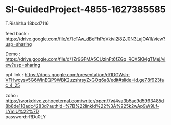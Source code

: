 # SI-GuidedProject-4855-1627385585

T.Rishitha 18bcd7116

 feed back : https://drive.google.com/file/d/1cTAw_dBeFhPqVkivl2i8ZJ0N3LajOA1I/view?usp=sharing
 
 Demo : https://drive.google.com/file/d/1Zr9GFMA5CUzinFt6fZGq_RQX5KMgTMej/view?usp=sharing
 
 ppt link : https://docs.google.com/presentation/d/1DGWsh-VFHwoysv5G6WInEQP9WBK2uzshrsyZxGOq6a8/edit#slide=id.ge78f923fac_4_25
 
 zoho : https://workdrive.zohoexternal.com/writer/open/7wj4va3b5ae9d5993485d8b8de118adc4283d?authId=%7B%22linkId%22%3A%225k2wAp9W9Lf-LYmlU%22%7D  
 password:rRDu0LY
